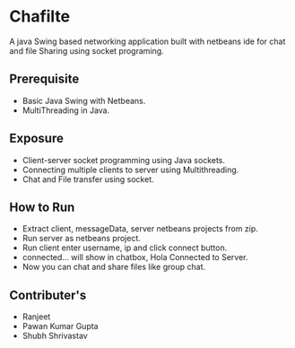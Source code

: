 # Chafilte

A java Swing based networking application built with netbeans ide for chat and file Sharing using socket programing.

## Prerequisite
- Basic Java Swing with Netbeans.
- MultiThreading in Java.

## Exposure
- Client-server socket programming using Java sockets.
- Connecting multiple clients to server using Multithreading.
- Chat and File transfer using socket.

## How to Run
- Extract client, messageData, server netbeans projects from zip.
- Run server as netbeans project.
- Run client enter username, ip and click connect button.
- connected... will show in chatbox, Hola Connected to Server.
- Now you can chat and share files like group chat.

## Contributer's
- Ranjeet
- Pawan Kumar Gupta
- Shubh Shrivastav

